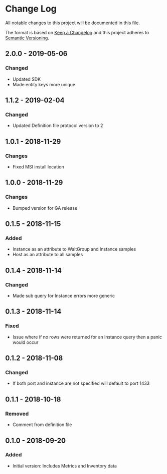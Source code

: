 # Change Log

All notable changes to this project will be documented in this file.

The format is based on [Keep a Changelog](http://keepachangelog.com/)
and this project adheres to [Semantic Versioning](http://semver.org/).

## 2.0.0 - 2019-05-06
### Changed
- Updated SDK
- Made entity keys more unique

## 1.1.2 - 2019-02-04
### Changed
- Updated Definition file protocol version to 2

## 1.0.1 - 2018-11-29
### Changes
- Fixed MSI install location 

## 1.0.0 - 2018-11-29
### Changes
- Bumped version for GA release 

## 0.1.5 - 2018-11-15
### Added
- Instance as an attribute to WaitGroup and Instance samples
- Host as an attribute to all samples

## 0.1.4 - 2018-11-14
### Changed
- Made sub query for Instance errors more generic

## 0.1.3 - 2018-11-14
### Fixed
- Issue where if no rows were returned for an instance query then a panic would occur

## 0.1.2 - 2018-11-08
### Changed
- If both port and instance are not specified will default to port 1433

## 0.1.1 - 2018-10-18
### Removed
- Comment from definition file

## 0.1.0 - 2018-09-20
### Added
- Initial version: Includes Metrics and Inventory data
